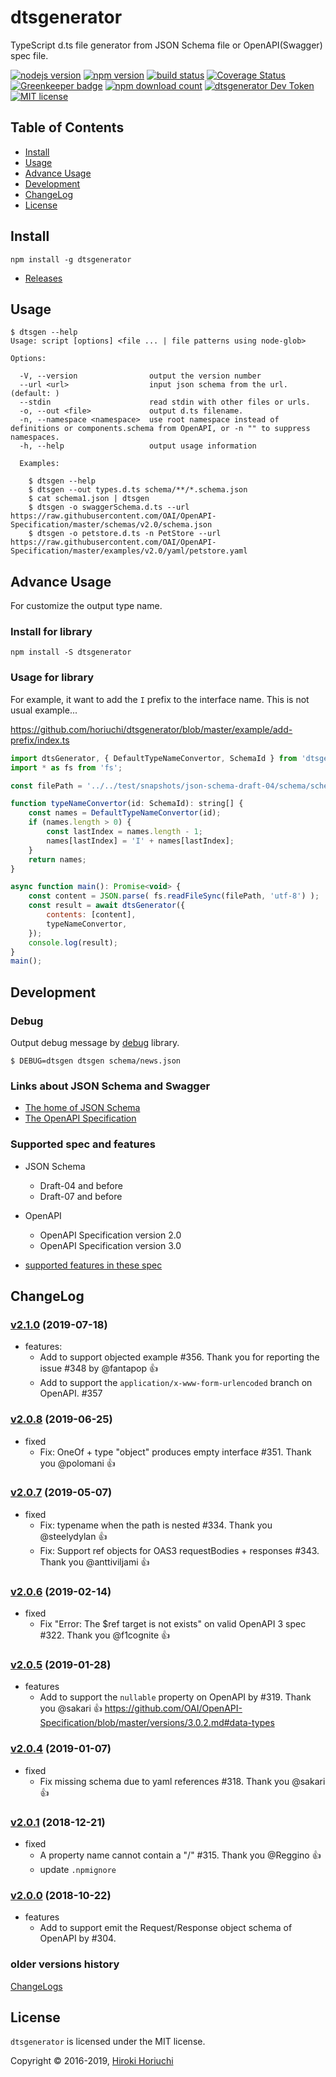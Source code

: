 # dtsgenerator

TypeScript d.ts file generator from JSON Schema file or OpenAPI(Swagger) spec file.

[![nodejs version](https://img.shields.io/node/v/dtsgenerator.svg)](#)
[![npm version](https://badge.fury.io/js/dtsgenerator.svg)](https://www.npmjs.com/package/dtsgenerator)
[![build status](https://travis-ci.org/horiuchi/dtsgenerator.svg?branch=master)](https://travis-ci.org/horiuchi/dtsgenerator)
[![Coverage Status](https://coveralls.io/repos/github/horiuchi/dtsgenerator/badge.svg?branch=master)](https://coveralls.io/github/horiuchi/dtsgenerator?branch=master)
[![Greenkeeper badge](https://badges.greenkeeper.io/horiuchi/dtsgenerator.svg)](https://greenkeeper.io/)
[![npm download count](https://img.shields.io/npm/dt/dtsgenerator.svg)](https://www.npmjs.com/package/dtsgenerator)
[![dtsgenerator Dev Token](https://badge.devtoken.rocks/dtsgenerator)](https://devtoken.rocks/package/dtsgenerator)
[![MIT license](https://img.shields.io/npm/l/dtsgenerator.svg)](#)

## Table of Contents

- [Install](#install)
- [Usage](#usage)
- [Advance Usage](#advance-usage)
- [Development](#development)
- [ChangeLog](#changelog)
- [License](#license)

## Install

    npm install -g dtsgenerator

- [Releases](https://github.com/horiuchi/dtsgenerator/releases)

## Usage

```
$ dtsgen --help
Usage: script [options] <file ... | file patterns using node-glob>

Options:

  -V, --version                output the version number
  --url <url>                  input json schema from the url. (default: )
  --stdin                      read stdin with other files or urls.
  -o, --out <file>             output d.ts filename.
  -n, --namespace <namespace>  use root namespace instead of definitions or components.schema from OpenAPI, or -n "" to suppress namespaces.
  -h, --help                   output usage information

  Examples:

    $ dtsgen --help
    $ dtsgen --out types.d.ts schema/**/*.schema.json
    $ cat schema1.json | dtsgen
    $ dtsgen -o swaggerSchema.d.ts --url https://raw.githubusercontent.com/OAI/OpenAPI-Specification/master/schemas/v2.0/schema.json
    $ dtsgen -o petstore.d.ts -n PetStore --url https://raw.githubusercontent.com/OAI/OpenAPI-Specification/master/examples/v2.0/yaml/petstore.yaml
```

## Advance Usage

For customize the output type name.

### Install for library

    npm install -S dtsgenerator

### Usage for library

For example, it want to add the `I` prefix to the interface name.
This is not usual example...

https://github.com/horiuchi/dtsgenerator/blob/master/example/add-prefix/index.ts
```js
import dtsGenerator, { DefaultTypeNameConvertor, SchemaId } from 'dtsgenerator';
import * as fs from 'fs';

const filePath = '../../test/snapshots/json-schema-draft-04/schema/schema.json';

function typeNameConvertor(id: SchemaId): string[] {
    const names = DefaultTypeNameConvertor(id);
    if (names.length > 0) {
        const lastIndex = names.length - 1;
        names[lastIndex] = 'I' + names[lastIndex];
    }
    return names;
}

async function main(): Promise<void> {
    const content = JSON.parse( fs.readFileSync(filePath, 'utf-8') );
    const result = await dtsGenerator({
        contents: [content],
        typeNameConvertor,
    });
    console.log(result);
}
main();
```

## Development

### Debug

Output debug message by [debug](https://www.npmjs.com/package/debug) library.

    $ DEBUG=dtsgen dtsgen schema/news.json


### Links about JSON Schema and Swagger

- [The home of JSON Schema](http://json-schema.org/)
- [The OpenAPI Specification](https://github.com/OAI/OpenAPI-Specification)

### Supported spec and features

- JSON Schema
  - Draft-04 and before
  - Draft-07 and before
- OpenAPI
  - OpenAPI Specification version 2.0
  - OpenAPI Specification version 3.0

- [supported features in these spec](https://github.com/horiuchi/dtsgenerator/blob/master/SupportedFeatures.md)

## ChangeLog

### [v2.1.0](https://github.com/horiuchi/dtsgenerator/releases/tag/v2.1.0) (2019-07-18)

- features:
  - Add to support objected example #356. Thank you for reporting the issue #348 by @fantapop :+1:
  - Add to support the `application/x-www-form-urlencoded` branch on OpenAPI. #357

### [v2.0.8](https://github.com/horiuchi/dtsgenerator/releases/tag/v2.0.8) (2019-06-25)

- fixed
  - Fix: OneOf + type "object" produces empty interface #351. Thank you @polomani :+1:

### [v2.0.7](https://github.com/horiuchi/dtsgenerator/releases/tag/v2.0.7) (2019-05-07)

- fixed
  - Fix: typename when the path is nested #334. Thank you @steelydylan :+1:
  - Fix: Support ref objects for OAS3 requestBodies + responses #343. Thank you @anttiviljami :+1:

### [v2.0.6](https://github.com/horiuchi/dtsgenerator/releases/tag/v2.0.6) (2019-02-14)

- fixed
  - Fix "Error: The $ref target is not exists" on valid OpenAPI 3 spec #322. Thank you @f1cognite :+1:

### [v2.0.5](https://github.com/horiuchi/dtsgenerator/releases/tag/v2.0.5) (2019-01-28)

- features
  - Add to support the `nullable` property on OpenAPI by #319. Thank you @sakari :+1:
    https://github.com/OAI/OpenAPI-Specification/blob/master/versions/3.0.2.md#data-types

### [v2.0.4](https://github.com/horiuchi/dtsgenerator/releases/tag/v2.0.4) (2019-01-07)

- fixed
  - Fix missing schema due to yaml references #318. Thank you @sakari :+1:

### [v2.0.1](https://github.com/horiuchi/dtsgenerator/releases/tag/v2.0.1) (2018-12-21)

- fixed
  - A property name cannot contain a "/" #315. Thank you @Reggino :+1:
  - update `.npmignore`

### [v2.0.0](https://github.com/horiuchi/dtsgenerator/releases/tag/v2.0.0) (2018-10-22)

- features
  - Add to support emit the Request/Response object schema of OpenAPI by #304.

### older versions history

[ChangeLogs](https://github.com/horiuchi/dtsgenerator/blob/master/CHANGELOG.md)

## License

`dtsgenerator` is licensed under the MIT license.

Copyright &copy; 2016-2019, [Hiroki Horiuchi](mailto:horiuchi.g@gmail.com)
